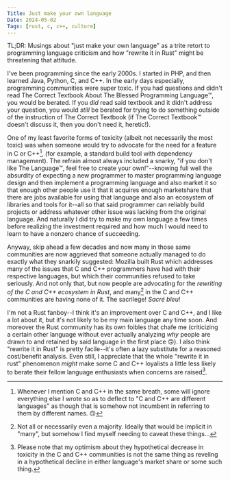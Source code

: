 ```yaml
---
Title: Just make your own language
Date: 2024-05-02
Tags: [rust, c, c++, culture]
---
```


TL;DR: Musings about "just make your own language" as a trite retort to
programming language criticism and how "rewrite it in Rust" might be threatening
that attitude.

I've been programming since the early 2000s. I started in PHP, and then learned
Java, Python, C, and C++. In the early days especially, programming communities
were super toxic. If you had questions and didn't read The Correct Textbook
About The Blessed Programming Language™️, you would be berated. If you *did* read
said textbook and it didn't address your question, you would *still* be berated
for trying to do something outside of the instruction of The Correct Textbook
(if The Correct Textbook™️ doesn't discuss it, then you don't need it, heretic!).

<!-- more -->

One of my least favorite forms of toxicity (albeit not necessarily the most
toxic) was when someone would try to advocate for the need for a feature in C or
C++[^1], (for example, a standard build tool with dependency management). The
refrain almost always included a snarky, "if you don't like The Language™️, feel
free to create your own!"--knowing full well the absurdity of expecting a new
programmer to master programming language design and then implement a
programming language and also market it so that enough other people use it that
it acquires enough marketshare that there are jobs available for using that
language and also an ecosystem of libraries and tools for it--all so that said
programmer can reliably build projects or address whatever other issue was
lacking from the original language. And naturally I did try to make my own
language a few times before realizing the investment required and how much I
would need to learn to have a nonzero chance of succeeding.

Anyway, skip ahead a few decades and now many in those same communities are now
aggrieved that someone actually managed to do exactly what they snarkily
suggested: Mozilla built Rust which addresses many of the issues that C and C++
programmers have had with their respective languages, but which their
communities refused to take seriously. And not only that, but now people are
advocating for the *rewriting of the C and C++ ecosystem in Rust*, and many[^0]
in the C and C++ communities are having none of it. The sacrilege! *Sacré bleu*!

I'm not a Rust fanboy--I think it's an improvement over C and C++, and I like a
lot about it, but it's not likely to be my main language any time soon. And
moreover the Rust community has its own foibles that chafe me (criticizing a
certain other language without ever actually analyzing *why* people are drawn to
and retained by said language in the first place 🙃). I also think "rewrite it
in Rust" is pretty facile--it's often a lazy substitute for a reasoned
cost/benefit analysis. Even still, I appreciate that the whole "rewrite it in
rust" phenomenon *might* make some C and C++ loyalists a little less likely to
berate their fellow language enthusiasts when concerns are raised[^2].

[^0]: Not all or necessarily even a majority. Ideally that would be implicit in
      "many", but somehow I find myself needing to caveat these things...

[^1]: Whenever I mention C and C++ in the same breath, some will ignore
      everything else I wrote so as to deflect to "C and C++ are different
      languages" as though that is somehow not incumbent in referring to them by
      different names. 🙃

[^2]: Please note that my optimism about they hypothetical decrease in toxicity
      in the C and C++ communities is not the same thing as reveling in a
      hypothetical decline in either language's market share or some such thing.